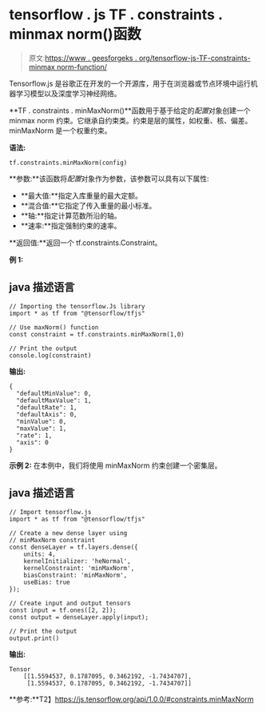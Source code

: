 # tensorflow . js TF . constraints . minmax norm()函数

> 原文:[https://www . geesforgeks . org/tensorflow-js-TF-constraints-minmax norm-function/](https://www.geeksforgeeks.org/tensorflow-js-tf-constraints-minmaxnorm-function/)

Tensorflow.js 是谷歌正在开发的一个开源库，用于在浏览器或节点环境中运行机器学习模型以及深度学习神经网络。

**TF . constraints . minMaxNorm()**函数用于基于给定的*配置*对象创建一个 minmax norm 约束。它继承自约束类。约束是层的属性，如权重、核、偏差。minMaxNorm 是一个权重约束。

**语法:**

```
tf.constraints.minMaxNorm(config)
```

**参数:**该函数将*配置*对象作为参数，该参数可以具有以下属性:

*   **最大值:**指定入库重量的最大定额。
*   **混合值:**它指定了传入重量的最小标准。
*   **轴:**指定计算范数所沿的轴。
*   **速率:**指定强制约束的速率。

**返回值:**返回一个 tf.constraints.Constraint。

**例 1:**

## java 描述语言

```
// Importing the tensorflow.Js library
import * as tf from "@tensorflow/tfjs"

// Use maxNorm() function
const constraint = tf.constraints.minMaxNorm(1,0)

// Print the output
console.log(constraint)
```

**输出:**

```
{
  "defaultMinValue": 0,
  "defaultMaxValue": 1,
  "defaultRate": 1,
  "defaultAxis": 0,
  "minValue": 0,
  "maxValue": 1,
  "rate": 1,
  "axis": 0
}
```

**示例 2:** 在本例中，我们将使用 minMaxNorm 约束创建一个密集层。

## java 描述语言

```
// Import tensorflow.js
import * as tf from "@tensorflow/tfjs"

// Create a new dense layer using
// minMaxNorm constraint
const denseLayer = tf.layers.dense({
    units: 4,
    kernelInitializer: 'heNormal',
    kernelConstraint: 'minMaxNorm',
    biasConstraint: 'minMaxNorm',
    useBias: true
});

// Create input and output tensors
const input = tf.ones([2, 2]);
const output = denseLayer.apply(input);

// Print the output
output.print()
```

**输出:**

```
Tensor
    [[1.5594537, 0.1787095, 0.3462192, -1.7434707],
     [1.5594537, 0.1787095, 0.3462192, -1.7434707]]
```

**参考:**T2】https://js.tensorflow.org/api/1.0.0/#constraints.minMaxNorm